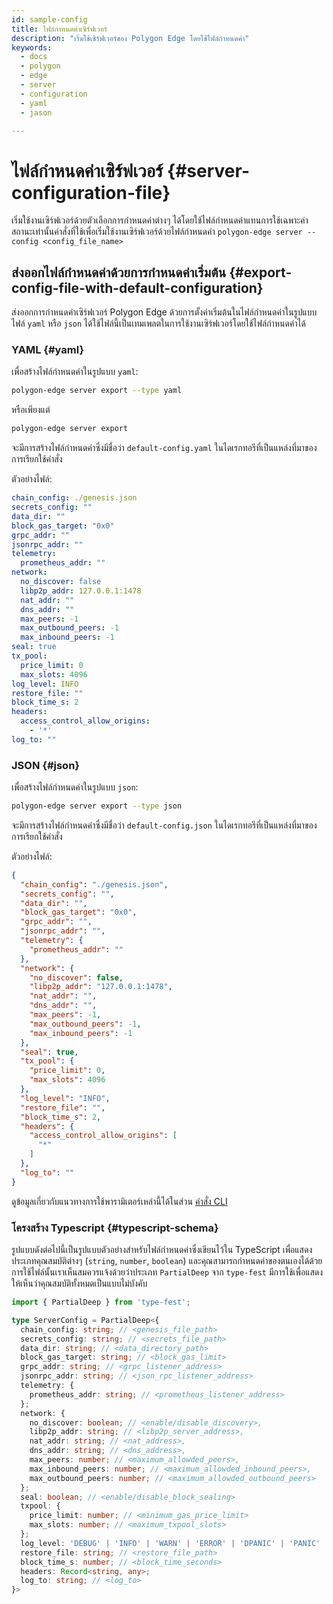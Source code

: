 ```yaml
---
id: sample-config
title: ไฟล์กำหนดค่าเซิร์ฟเวอร์
description: "เริ่มใช้เซิร์ฟเวอร์ของ Polygon Edge โดยใช้ไฟล์กำหนดค่า"
keywords:
  - docs
  - polygon
  - edge
  - server
  - configuration
  - yaml
  - jason

---
```

# ไฟล์กำหนดค่าเซิร์ฟเวอร์ {#server-configuration-file}
เริ่มใช้งานเซิร์ฟเวอร์ด้วยตัวเลือกการกำหนดค่าต่างๆ ได้โดยใช้ไฟล์กำหนดค่าแทนการใช้เฉพาะค่าสถานะเท่านั้นคำสั่งที่ใช้เพื่อเริ่มใช้งานเซิร์ฟเวอร์ด้วยไฟล์กำหนดค่า `polygon-edge server --config <config_file_name>`

## ส่งออกไฟล์กำหนดค่าด้วยการกำหนดค่าเริ่มต้น {#export-config-file-with-default-configuration}
ส่งออกการกำหนดค่าเซิร์ฟเวอร์ Polygon Edge ด้วยการตั้งค่าเริ่มต้นในไฟล์กำหนดค่าในรูปแบบไฟล์ `yaml` หรือ `json` ได้ใช้ไฟล์นี้เป็นเทมเพลตในการใช้งานเซิร์ฟเวอร์โดยใช้ไฟล์กำหนดค่าได้

### YAML {#yaml}
เพื่อสร้างไฟล์กำหนดค่าในรูปแบบ `yaml`:
```bash
polygon-edge server export --type yaml
```
หรือเพียงแต่
```bash
polygon-edge server export
```
จะมีการสร้างไฟล์กำหนดค่าซึ่งมีชื่อว่า `default-config.yaml` ในไดเรกทอรีที่เป็นแหล่งที่มาของการเรียกใช้คำสั่ง

ตัวอย่างไฟล์:
```yaml
chain_config: ./genesis.json
secrets_config: ""
data_dir: ""
block_gas_target: "0x0"
grpc_addr: ""
jsonrpc_addr: ""
telemetry:
  prometheus_addr: ""
network:
  no_discover: false
  libp2p_addr: 127.0.0.1:1478
  nat_addr: ""
  dns_addr: ""
  max_peers: -1
  max_outbound_peers: -1
  max_inbound_peers: -1
seal: true
tx_pool:
  price_limit: 0
  max_slots: 4096
log_level: INFO
restore_file: ""
block_time_s: 2
headers:
  access_control_allow_origins:
    - '*'
log_to: ""
```

### JSON {#json}
เพื่อสร้างไฟล์กำหนดค่าในรูปแบบ `json`:
```bash
polygon-edge server export --type json
```
จะมีการสร้างไฟล์กำหนดค่าซึ่งมีชื่อว่า `default-config.json` ในไดเรกทอรีที่เป็นแหล่งที่มาของการเรียกใช้คำสั่ง

ตัวอย่างไฟล์:

```json
{
  "chain_config": "./genesis.json",
  "secrets_config": "",
  "data_dir": "",
  "block_gas_target": "0x0",
  "grpc_addr": "",
  "jsonrpc_addr": "",
  "telemetry": {
    "prometheus_addr": ""
  },
  "network": {
    "no_discover": false,
    "libp2p_addr": "127.0.0.1:1478",
    "nat_addr": "",
    "dns_addr": "",
    "max_peers": -1,
    "max_outbound_peers": -1,
    "max_inbound_peers": -1
  },
  "seal": true,
  "tx_pool": {
    "price_limit": 0,
    "max_slots": 4096
  },
  "log_level": "INFO",
  "restore_file": "",
  "block_time_s": 2,
  "headers": {
    "access_control_allow_origins": [
      "*"
    ]
  },
  "log_to": ""
}
```

ดูข้อมูลเกี่ยวกับแนวทางการใช้พารามิเตอร์เหล่านี้ได้ในส่วน [คำสั่ง CLI](/docs/edge/get-started/cli-commands)

### โครงสร้าง Typescript {#typescript-schema}

รูปแบบดังต่อไปนี้เป็นรูปแบบตัวอย่างสำหรับไฟล์กำหนดค่าซึ่งเขียนไว้ใน TypeScript เพื่อแสดงประเภทคุณสมบัติต่างๆ (`string`, `number`, `boolean`) และคุณสามารถกำหนดค่าของตนเองได้ด้วยการใช้ไฟล์นั้นเราเห็นสมควรแจ้งด้วยว่าประเภท `PartialDeep` จาก `type-fest` มีการใช้เพื่อแสดงให้เห็นว่าคุณสมบัติทั้งหมดเป็นแบบไม่บังคับ

```typescript
import { PartialDeep } from 'type-fest';

type ServerConfig = PartialDeep<{
  chain_config: string; // <genesis_file_path>
  secrets_config: string; // <secrets_file_path>
  data_dir: string; // <data_directory_path>
  block_gas_target: string; // <block_gas_limit>
  grpc_addr: string; // <grpc_listener_address>
  jsonrpc_addr: string; // <json_rpc_listener_address>
  telemetry: {
    prometheus_addr: string; // <prometheus_listener_address>
  };
  network: {
    no_discover: boolean; // <enable/disable_discovery>,
    libp2p_addr: string; // <libp2p_server_address>,
    nat_addr: string; // <nat_address>,
    dns_addr: string; // <dns_address>,
    max_peers: number; // <maximum_allowded_peers>,
    max_inbound_peers: number; // <maximum_allowded_inbound_peers>,
    max_outbound_peers: number; // <maximum_allowded_outbound_peers>
  };
  seal: boolean; // <enable/disable_block_sealing>
  txpool: {
    price_limit: number; // <minimum_gas_price_limit>
    max_slots: number; // <maximum_txpool_slots>
  };
  log_level: 'DEBUG' | 'INFO' | 'WARN' | 'ERROR' | 'DPANIC' | 'PANIC' | 'FATAL'; // <log_level>
  restore_file: string; // <restore_file_path>
  block_time_s: number; // <block_time_seconds>
  headers: Record<string, any>;
  log_to: string; // <log_to>
}>
```

